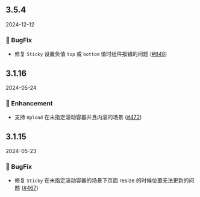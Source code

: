 ## 3.5.4
2024-12-12

### 🐞 BugFix

- 修复 `Sticky` 设置负值 `top` 或 `bottom` 值时组件报错的问题 ([#848](https://github.com/sheinsight/shineout-next/pull/848))

## 3.1.16
2024-05-24

### 💎 Enhancement

- 支持 `Upload` 在未指定滚动容器并且内滚的场景 ([#472](https://github.com/sheinsight/shineout-next/pull/472))

## 3.1.15
2024-05-23

### 🐞 BugFix

- 修复 `Sticky` 在未指定滚动容器的场景下页面 resize 的时候位置无法更新的问题 ([#467](https://github.com/sheinsight/shineout-next/pull/467))




